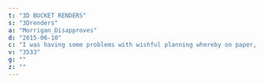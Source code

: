 ```yaml
---
t: "3D BUCKET RENDERS"
s: "3Drenders"
a: "Morrigan_Disapproves"
d: "2015-06-10"
c: "I was having some problems with wishful planning whereby on paper, everything fit exactly and magically where I wanted them to. <strong>So I drew them up on the computer. I'm super excited about this and wanted to share!</strong> Through this, I'm accumulating some to scale, usable models of common bucket parts (that I'm using or have tried out). These might be useful for others who are planning buckets. The mounted container is to hide the mess of wires, powerbar and other stuff. Mounting the heatsinks in PVC wont work here because with four mounting assemblies, the gaping holes would probably make the lid too flimsy. <strong>Instead, they are suspended from the lid by a long screw, washers and aluminum tubing as spacers.</strong> Rather than stacking the light top on a bucket, I'm using a pot lid. The idea is motivated by it serving as in part a reflector and in part proving some partition between the main bucket. You can check out the completed setup in <a href='/u/Morrigan_Disapproves'>this bucket article</a>, which provides much more information about this particular build. This SB is part of a new trend of DIY custom LEDs, which can give you more freedom on the lighting configuration."
v: "3533"
g: ""
z: ""
---
```

